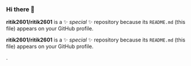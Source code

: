 ### Hi there 👋


**ritik2601/ritik2601** is a ✨ _special_ ✨ repository because its `README.md` (this file) appears on your GitHub profile.

**ritik2601/ritik2601** is a ✨ _special_ ✨ repository because its `README.md` (this file) appears on your GitHub profile.


.







